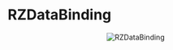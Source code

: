 RZDataBinding
===========
<p align="center">
<img src="http://cl.ly/image/3U3G2u2G3L3q/chain.png"
alt="RZDataBinding">
</p>
